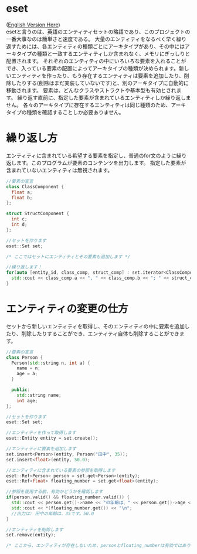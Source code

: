 # eset
([English Version Here](README.md))<br/>
esetと言うのは、英語のエンティティセットの略語であり、このプロジェクトの一番大事なのは簡単さと速度である。
大量のエンティティをなるべく早く繰り返すためには、各エンティティの種類ごとにアーキタイプがあり、その中にはアーキタイプの種類と一致するエンティティしか含まれなく、メモリにぎっしりと配置されます。
それぞれのエンティティの中にいろいろな要素を入れることができ、入っている要素の配置によってアーキタイプの種類が決められます。新しいエンティティを作ったり、もう存在するエンティティは要素を追加したり、削除したりする(削除はまだ実装していないです)と、別のアーキタイプに自動的に移動されます。
要素は、どんなクラスやストラクトや基本型も有効とされます。
繰り返す直前に、指定した要素が含まれているエンティティしか繰り返しません。
各々のアーキタイプに存在するエンティティは同じ種類のため、アーキタイプの種類を確認することしか必要ありません。

# 繰り返し方
エンティティに含まれている希望する要素を指定し、普通のfor文のように繰り返します。このプログラムが要素のコンテンツを出力します。
指定した要素が含まれていないエンティティは無視されます。
```C++
//要素の宣言
class ClassComponent {
  float a;
  float b;
};

struct StructComponent {
  int c;
  int d;
};

//セットを作ります
eset::Set set;

/* ここではセットにエンティティとその要素も追加します */

//繰り返します！
for(auto [entity_id, class_comp, struct_comp] : set.iterator<ClassComponent, StructComponent>()) {
  std::cout << class_comp.a << ", " << class_comp.b << "; " << struct_comp.c << ", " << struct_comp.d << "\n";
}
```

# エンティティの変更の仕方
セットから新しいエンティティを取得し、そのエンティティの中に要素を追加したり、削除したりすることができ、エンティティ自体も削除することができます。
```C++
//要素の宣言
class Person {
  Person(std::string n, int a) {
    name = n;
    age = a;
  }

  public:
    std::string name;
    int age;
}; 

//セットを作ります
eset::Set set;

//エンティティを作って取得します
eset::Entity entity = set.create();

//エンティティに要素を追加します
set.insert<Person>(entity, Person("田中", 35));
set.insert<float>(entity, 50.0);

//エンティティに含まれている要素の参照を取得します
eset::Ref<Person> person = set.get<Person>(entity);
eset::Ref<float> floating_number = set.get<float>(entity);

//参照を使用する前、有効かどうかを確認します
if(person.valid() && floating_number.valid()) {
  std::cout << person.get()->name << "の年齢は、" << person.get()->age << "です。";
  std::cout << *(floating_number.get()) << "\n";
  //出力は: 田中の年齢は、35です。50.0
}

//エンティティを削除します
set.remove(entity);

/* ここから、エンティティが存在しないため、personとfloating_numberは有効ではありません */
```
